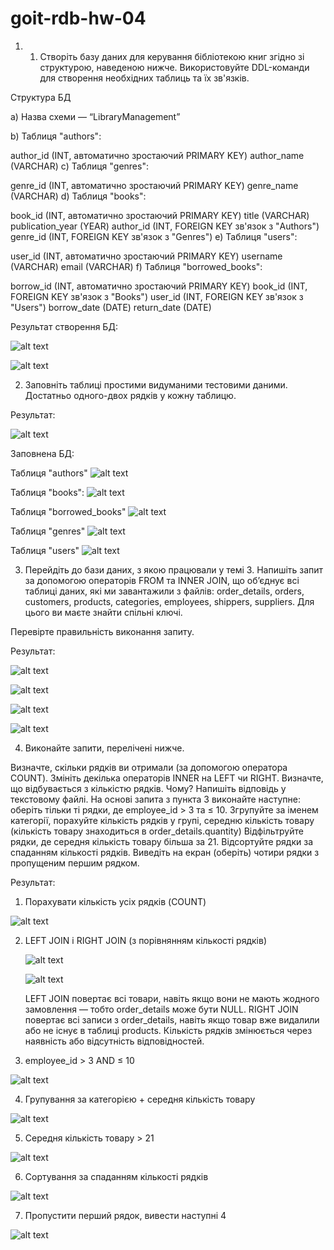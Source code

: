 # goit-rdb-hw-04

1. 1. Створіть базу даних для керування бібліотекою книг згідно зі структурою, наведеною нижче. Використовуйте DDL-команди для створення необхідних таблиць та їх зв'язків.

Структура БД

a) Назва схеми — “LibraryManagement”

b) Таблиця "authors":

author_id (INT, автоматично зростаючий PRIMARY KEY)
author_name (VARCHAR)
c) Таблиця "genres":

genre_id (INT, автоматично зростаючий PRIMARY KEY)
genre_name (VARCHAR)
d) Таблиця "books":

book_id (INT, автоматично зростаючий PRIMARY KEY)
title (VARCHAR)
publication_year (YEAR)
author_id (INT, FOREIGN KEY зв'язок з "Authors")
genre_id (INT, FOREIGN KEY зв'язок з "Genres")
e) Таблиця "users":

user_id (INT, автоматично зростаючий PRIMARY KEY)
username (VARCHAR)
email (VARCHAR)
f) Таблиця "borrowed_books":

borrow_id (INT, автоматично зростаючий PRIMARY KEY)
book_id (INT, FOREIGN KEY зв'язок з "Books")
user_id (INT, FOREIGN KEY зв'язок з "Users")
borrow_date (DATE)
return_date (DATE)

Результат створення БД:

![alt text](<img/1 та 2/1.1.jpg>)

![alt text](<img/1 та 2/1.2.jpg>)

2. Заповніть таблиці простими видуманими тестовими даними. Достатньо одного-двох рядків у кожну таблицю.

Результат:

![alt text](<img/1 та 2/1.3.jpg>)

Заповнена БД:

Таблиця "authors"
![alt text](<img/1 та 2/1.4.jpg>)

Таблиця "books":
![alt text](<img/1 та 2/1.5.jpg>)

Таблиця "borrowed_books"
![alt text](<img/1 та 2/1.6.jpg>)

Таблиця "genres"
![alt text](<img/1 та 2/1.7.jpg>)

Таблиця "users"
![alt text](<img/1 та 2/1.8.jpg>)

3. Перейдіть до бази даних, з якою працювали у темі 3. Напишіть запит за допомогою операторів FROM та INNER JOIN, що об’єднує всі таблиці даних, які ми завантажили з файлів: order_details, orders, customers, products, categories, employees, shippers, suppliers. Для цього ви маєте знайти спільні ключі.

Перевірте правильність виконання запиту.

Результат:

![alt text](img/3/3.1.jpg)

![alt text](img/3/3.2.jpg)

![alt text](img/3/3.3.jpg)

![alt text](img/3/3.4.jpg)

4. Виконайте запити, перелічені нижче.

Визначте, скільки рядків ви отримали (за допомогою оператора COUNT).
Змініть декілька операторів INNER на LEFT чи RIGHT. Визначте, що відбувається з кількістю рядків. Чому? Напишіть відповідь у текстовому файлі.
На основі запита з пункта 3 виконайте наступне: оберіть тільки ті рядки, де employee_id > 3 та ≤ 10.
Згрупуйте за іменем категорії, порахуйте кількість рядків у групі, середню кількість товару (кількість товару знаходиться в order_details.quantity)
Відфільтруйте рядки, де середня кількість товару більша за 21.
Відсортуйте рядки за спаданням кількості рядків.
Виведіть на екран (оберіть) чотири рядки з пропущеним першим рядком.

Результат:

1. Порахувати кількість усіх рядків (COUNT)

![alt text](img/4/4.1.jpg)

2. LEFT JOIN і RIGHT JOIN (з порівнянням кількості рядків)

   ![alt text](img/4/4.2.1.jpg)

   ![alt text](img/4/4.2.2.jpg)

   LEFT JOIN повертає всі товари, навіть якщо вони не мають жодного замовлення — тобто order_details може бути NULL.
   RIGHT JOIN повертає всі записи з order_details, навіть якщо товар вже видалили або не існує в таблиці products.
   Кількість рядків змінюється через наявність або відсутність відповідностей.

3. employee_id > 3 AND ≤ 10

![alt text](img/4/4.3.jpg)

4. Групування за категорією + середня кількість товару

![alt text](img/4/4.4.jpg)

5. Середня кількість товару > 21

![alt text](img/4/4.5.jpg)

6. Сортування за спаданням кількості рядків

![alt text](img/4/4.6.jpg)

7. Пропустити перший рядок, вивести наступні 4

![alt text](img/4/4.7.jpg)
